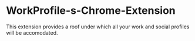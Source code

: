 # WorkProfile-s-Chrome-Extension
This extension provides a roof under which all your work and social profiles will be accomodated.

